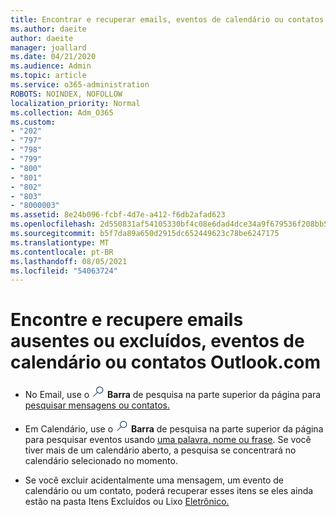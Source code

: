 ```yaml
---
title: Encontrar e recuperar emails, eventos de calendário ou contatos ausentes ou excluídos
ms.author: daeite
author: daeite
manager: joallard
ms.date: 04/21/2020
ms.audience: Admin
ms.topic: article
ms.service: o365-administration
ROBOTS: NOINDEX, NOFOLLOW
localization_priority: Normal
ms.collection: Adm_O365
ms.custom:
- "202"
- "797"
- "798"
- "799"
- "800"
- "801"
- "802"
- "803"
- "8000003"
ms.assetid: 8e24b096-fcbf-4d7e-a412-f6db2afad623
ms.openlocfilehash: 2d550831af54105330bf4c08e6dad4dce34a9f679536f208bb5e037471cd0c50
ms.sourcegitcommit: b5f7da89a650d2915dc652449623c78be6247175
ms.translationtype: MT
ms.contentlocale: pt-BR
ms.lasthandoff: 08/05/2021
ms.locfileid: "54063724"
---
```

# <a name="find-and-recover-missing-or-deleted-email-calendar-events-or-contacts-outlookcom"></a>Encontre e recupere emails ausentes ou excluídos, eventos de calendário ou contatos Outlook.com

- No Email, use o <img src='data:image/png;base64,iVBORw0KGgoAAAANSUhEUgAAABUAAAAVBAMAAABbObilAAAAKlBMVEX///+WqL7l6u8vUn8iR3azwNDCzNlObJFAYIkDLWNeeZuks8d7ka1thaRtSbf+AAAAS0lEQVQI12MgFjAdmVkKY6csYxK5AGUbAqWsIUzGBiARAmGzCwAJlgQwmyMARiDEEeoxzWEyQZivLAS3l8kQ4RplkDF4hRkWEvQSABbdDSdqA/J0AAAAAElFTkSuQmCC' />
 **Barra** de pesquisa na parte superior da página para [pesquisar mensagens ou contatos.](https://support.office.com/article/88108edf-028e-4306-b87e-7400bbb40aa7?wt.mc_id=Office_Outlook_com_Alchemy)
  
- Em Calendário, use o <img src='data:image/png;base64,iVBORw0KGgoAAAANSUhEUgAAABUAAAAVBAMAAABbObilAAAAKlBMVEX///+WqL7l6u8vUn8iR3azwNDCzNlObJFAYIkDLWNeeZuks8d7ka1thaRtSbf+AAAAS0lEQVQI12MgFjAdmVkKY6csYxK5AGUbAqWsIUzGBiARAmGzCwAJlgQwmyMARiDEEeoxzWEyQZivLAS3l8kQ4RplkDF4hRkWEvQSABbdDSdqA/J0AAAAAElFTkSuQmCC' />
 **Barra** de pesquisa na parte superior da página para pesquisar eventos usando [uma palavra, nome ou frase](https://support.office.com/article/5bc05289-c84c-4849-95a8-7eac05ed478a?wt.mc_id=Office_Outlook_com_Alchemy). Se você tiver mais de um calendário aberto, a pesquisa se concentrará no calendário selecionado no momento.
  
- Se você excluir acidentalmente uma mensagem, um evento de calendário ou um contato, poderá recuperar esses itens se eles ainda estão na pasta Itens Excluídos ou Lixo [Eletrônico.](https://support.office.com/article/cf06ab1b-ae0b-418c-a4d9-4e895f83ed50?wt.mc_id=Office_Outlook_com_Alchemy)